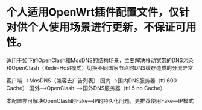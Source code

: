 # 个人适用OpenWrt插件配置文件，仅针对供个人使用场景进行更新，不保证可用性。

适用于如下的OpenClash和MosDNS的结构场景，主要解决移动宽带的DNS污染和OpenClash（Redir-Host模式）切换不同国家节点时DNS缓存造成的分流异常


客户端—>MosDNS（兼容去广告列表） 
国内—>国内DNS服务器（ttl 600 Cache）
国外—>OpenClash —>国外DNS服务器（ttl 5 no Cache）
              
本配置亦可解决OpenClash的Fake—IP的持久化问题，更推荐使用Fake—IP模式
